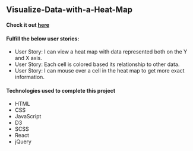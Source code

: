 ## Visualize-Data-with-a-Heat-Map
#### Check it out [here](https://c0d0er.github.io/Visualize-Data-with-a-Heat-Map/)

#### Fulfill the below user stories:
- User Story: I can view a heat map with data represented both on the Y and X axis.
- User Story: Each cell is colored based its relationship to other data.
- User Story: I can mouse over a cell in the heat map to get more exact information.

#### Technologies used to complete this project
- HTML
- CSS
- JavaScript
- D3
- SCSS
- React
- jQuery
